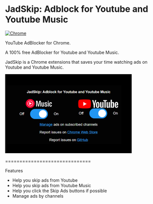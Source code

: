 # JadSkip: Adblock for Youtube and Youtube Music

<a href="https://chrome.google.com/webstore/detail/jadskip-adblock-for-youtu/kcgbbbjpeiaaiokphejajemebphalmii" target="_blank">
    <img alt="Chrome" src="https://img.shields.io/chrome-web-store/stars/kcgbbbjpeiaaiokphejajemebphalmii?label=Chrome&logo=google-chrome&logoColor=white&style=for-the-badge" />
</a>

YouTube AdBlocker for Chrome.

A 100% free AdBlocker for Youtube and Youtube Music.

JadSkip is a Chrome extensions that saves your time watching ads on Youtube and Youtube Music.


[<img src="img/screenshot.png"
    alt="Home screen" height="256">](img/screenshot.png)

==============================

Features

* Help you skip ads from Youtube
* Help you skip ads from Youtube Music
* Help you click the Skip Ads buttons if possible
* Manage ads by channels
